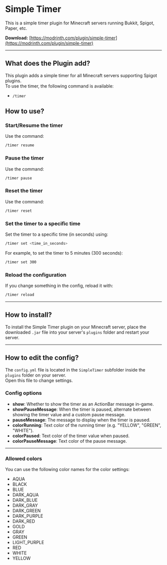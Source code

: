 # Simple Timer

This is a simple timer plugin for Minecraft servers running Bukkit, Spigot, Paper, etc.

**Download:** [https://modrinth.com/plugin/simple-timer](https://modrinth.com/plugin/simple-timer)

---

## What does the Plugin add?

This plugin adds a simple timer for all Minecraft servers supporting Spigot plugins.  
To use the timer, the following command is available:

- `/timer`

## How to use?

### Start/Resume the timer
Use the command:

```bash
/timer resume
```

### Pause the timer
Use the command:

```bash
/timer pause
```

### Reset the timer
Use the command:

```bash
/timer reset
```

### Set the timer to a specific time
Set the timer to a specific time (in seconds) using:

```bash
/timer set <time_in_seconds>
```

For example, to set the timer to 5 minutes (300 seconds):

```bash
/timer set 300
```

### Reload the configuration
If you change something in the config, reload it with:

```bash
/timer reload
```

---

## How to install?

To install the Simple Timer plugin on your Minecraft server, place the downloaded `.jar` file into your server's `plugins` folder and restart your server.

---

## How to edit the config?

The `config.yml` file is located in the `SimpleTimer` subfolder inside the `plugins` folder on your server.  
Open this file to change settings.

### Config options

- **show**: Whether to show the timer as an ActionBar message in-game.
- **showPauseMessage**: When the timer is paused, alternate between showing the timer value and a custom pause message.
- **pauseMessage**: The message to display when the timer is paused.
- **colorRunning**: Text color of the running timer (e.g. "YELLOW", "GREEN", "WHITE").
- **colorPaused**: Text color of the timer value when paused.
- **colorPauseMessage**: Text color of the pause message.

---

### Allowed colors

You can use the following color names for the color settings:

- AQUA
- BLACK
- BLUE
- DARK_AQUA
- DARK_BLUE
- DARK_GRAY
- DARK_GREEN
- DARK_PURPLE
- DARK_RED
- GOLD
- GRAY
- GREEN
- LIGHT_PURPLE
- RED
- WHITE
- YELLOW